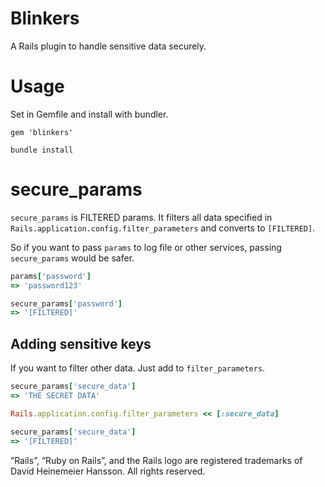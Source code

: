 # Blinkers

A Rails plugin to handle sensitive data securely.

# Usage

Set in Gemfile and install with bundler.

```Gemfile
gem 'blinkers'
```

```
bundle install
```

# secure_params

`secure_params` is FILTERED params.
It filters all data specified in `Rails.application.config.filter_parameters` and converts to `[FILTERED]`.

So if you want to pass `params` to log file or other services, passing `secure_params` would be safer.

```rb
params['password']
=> 'password123'

secure_params['password']
=> '[FILTERED]'
```

## Adding sensitive keys

If you want to filter other data.
Just add to `filter_parameters`.

```rb
secure_params['secure_data']
=> 'THE SECRET DATA'

Rails.application.config.filter_parameters << [:secure_data]

secure_params['secure_data']
=> '[FILTERED]'
```

“Rails”, “Ruby on Rails”, and the Rails logo are registered trademarks of David Heinemeier Hansson. All rights reserved.
